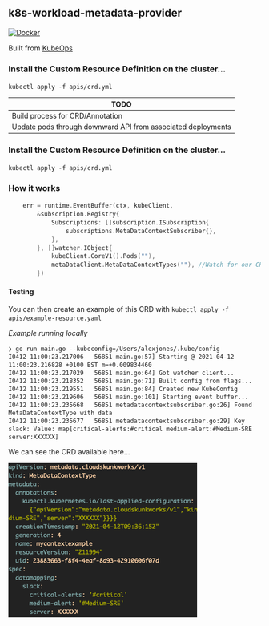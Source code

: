 ## k8s-workload-metadata-provider

[![Docker](https://github.com/AlexsJones/k8s-workload-metadata-provider/actions/workflows/docker-publish.yml/badge.svg)](https://github.com/AlexsJones/k8s-workload-metadata-provider/actions/workflows/docker-publish.yml)

Built from [KubeOps](https://github.com/AlexsJones/KubeOps)

### Install the Custom Resource Definition on the cluster...

`kubectl apply -f apis/crd.yml`

| TODO                                                         |
|--------------------------------------------------------------|
| Build process for CRD/Annotation                             |
| Update pods through downward API from associated deployments |


### Install the Custom Resource Definition on the cluster...

`kubectl apply -f apis/crd.yml`

### How it works

```go
	err = runtime.EventBuffer(ctx, kubeClient,
		&subscription.Registry{
			Subscriptions: []subscription.ISubscription{
				subscriptions.MetaDataContextSubscriber{},
			},
		}, []watcher.IObject{
			kubeClient.CoreV1().Pods(""),
			metaDataClient.MetaDataContextTypes(""), //Watch for our CRD
		})
```

#### Testing

You can then create an example of this CRD with `kubectl apply -f apis/example-resource.yaml`

_Example running locally_

```
❯ go run main.go --kubeconfig=/Users/alexjones/.kube/config
I0412 11:00:23.217006   56851 main.go:57] Starting @ 2021-04-12 11:00:23.216828 +0100 BST m=+0.009834460
I0412 11:00:23.217029   56851 main.go:64] Got watcher client...
I0412 11:00:23.218352   56851 main.go:71] Built config from flags...
I0412 11:00:23.219551   56851 main.go:84] Created new KubeConfig
I0412 11:00:23.219606   56851 main.go:101] Starting event buffer...
I0412 11:00:23.235668   56851 metadatacontextsubscriber.go:26] Found MetaDataContextType with data
I0412 11:00:23.235677   56851 metadatacontextsubscriber.go:29] Key slack: Value: map[critical-alerts:#critical medium-alert:#Medium-SRE server:XXXXXX]
```

We can see the CRD available here...

![image](image/crd.png)

